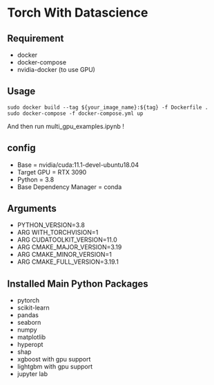 # Torch With Datascience

## Requirement
* docker
* docker-compose
* nvidia-docker (to use GPU)

## Usage
```
sudo docker build --tag ${your_image_name}:${tag} -f Dockerfile .
sudo docker-compose -f docker-compose.yml up
```
And then run multi_gpu_examples.ipynb !

## config
* Base = nvidia/cuda:11.1-devel-ubuntu18.04
* Target GPU = RTX 3090
* Python = 3.8
* Base Dependency Manager = conda

## Arguments
* PYTHON_VERSION=3.8
* ARG WITH_TORCHVISION=1
* ARG CUDATOOLKIT_VERSION=11.0
* ARG CMAKE_MAJOR_VERSION=3.19
* ARG CMAKE_MINOR_VERSION=1
* ARG CMAKE_FULL_VERSION=3.19.1

## Installed Main Python Packages
* pytorch
* scikit-learn
* pandas
* seaborn
* numpy
* matplotlib
* hyperopt
* shap
* xgboost with gpu support
* lightgbm with gpu support
* jupyter lab
